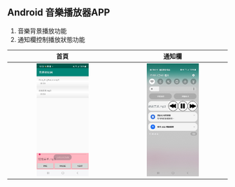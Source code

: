 Android 音樂播放器APP
-------------

1. 音樂背景播放功能
2. 通知欄控制播放狀態功能

| 首頁 | 通知欄 |
| :----: | :----: |
| <img src="images/home.jpg" width="50%"> | <img src="images/notify.jpg" width="50%">|
